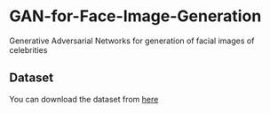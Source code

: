 # GAN-for-Face-Image-Generation
Generative Adversarial Networks for generation of facial images of celebrities

<h2>Dataset</h2>

You can download the dataset from [here](https://s3.amazonaws.com/video.udacity-data.com/topher/2018/November/5be7eb6f_processed-celeba-small/processed-celeba-small.zip)
